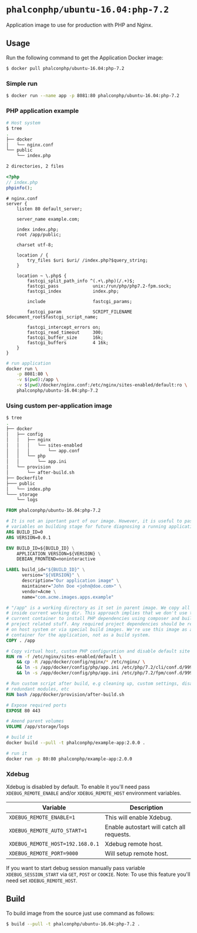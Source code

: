 # `phalconphp/ubuntu-16.04:php-7.2`

Application image to use for production with PHP and Nginx.

## Usage

Run the following command to get the Application Docker image:

``` sh
$ docker pull phalconphp/ubuntu-16.04:php-7.2
```

### Simple run

``` sh
$ docker run --name app -p 8081:80 phalconphp/ubuntu-16.04:php-7.2
```

### PHP application example

``` sh
# Host system
$ tree
.
├── docker
│   └── nginx.conf
└── public
    └── index.php

2 directories, 2 files
```

``` php
<?php
// index.php
phpinfo();
```

``` nginx
# nginx.conf
server {
    listen 80 default_server;

    server_name example.com;

    index index.php;
    root /app/public;

    charset utf-8;

    location / {
        try_files $uri $uri/ /index.php?$query_string;
    }

    location ~ \.php$ {
        fastcgi_split_path_info ^(.+\.php)(/.+)$;
        fastcgi_pass             unix:/run/php/php7.2-fpm.sock;
        fastcgi_index            index.php;

        include                  fastcgi_params;

        fastcgi_param            SCRIPT_FILENAME $document_root$fastcgi_script_name;

        fastcgi_intercept_errors on;
        fastcgi_read_timeout     300;
        fastcgi_buffer_size      16k;
        fastcgi_buffers          4 16k;
    }
}
```

``` sh
# run application
docker run \
    -p 8081:80 \
    -v $(pwd):/app \
    -v $(pwd)/docker/nginx.conf:/etc/nginx/sites-enabled/default:ro \
    phalconphp/ubuntu-16.04:php-7.2
```

### Using custom per-application image

``` sh
$ tree
.
├── docker
│   ├── config
│   │   ├── nginx
│   │   │   └── sites-enabled
│   │   │       └── app.conf
│   │   └── php
│   │       └── app.ini
│   └── provision
│       └── after-build.sh
├── Dockerfile
├─── public
│   └── index.php
└─── storage
    └── logs
```

``` dockerfile
FROM phalconphp/ubuntu-16.04:php-7.2

# It is not an iportant part of our image. However, it is useful to pass these
# variables on building stage for future diagnosing a running application
ARG BUILD_ID=0
ARG VERSION=0.0.1

ENV BUILD_ID=${BUILD_ID} \
    APPLICATION_VERSION=${VERSION} \
    DEBIAN_FRONTEND=noninteractive

LABEL build_id="${BUILD_ID}" \
      version="${VERSION}" \
      description="Our application image" \
      maintainer="John Doe <john@doe.com>" \
      vendor=Acme \
      name="com.acme.images.apps.example"

# "/app" is a working directory as it set in parent image. We copy all files
# inside current working dir. This approach implies that we don't use the
# current container to install PHP dependencies using composer and build any
# preject related stuff. Any required project dependencies should be received
# on host system or via special build images. We're use this image as a real
# container for the application, not as a build system.
COPY . /app

# Copy virtual host, custom PHP configuration and disable default site
RUN rm -f /etc/nginx/sites-enabled/default \
    && cp -R /app/docker/config/nginx/* /etc/nginx/ \
    && ln -s /app/docker/config/php/app.ini /etc/php/7.2/cli/conf.d/999-app.ini \
    && ln -s /app/docker/config/php/app.ini /etc/php/7.2/fpm/conf.d/999-app.ini

# Run custom script after build, e.g cleaning up, custom settings, disabling
# redundant modules, etc
RUN bash /app/docker/provision/after-build.sh

# Expose required ports
EXPOSE 80 443

# Amend parent volumes
VOLUME /app/storage/logs
```

``` sh
# build it
docker build --pull -t phalconphp/example-app:2.0.0 .
```

``` sh
# run it
docker run -p 80:80 phalconphp/example-app:2.0.0
```

### Xdebug

Xdebug is disabled by default. To enable it you'll need pass
`XDEBUG_REMOTE_ENABLE` and/or `XDEBUG_REMOTE_HOST` environment variables.

| Variable                         | Description                               |
| -------------------------------- | ----------------------------------------- |
| `XDEBUG_REMOTE_ENABLE=1`         | This will enable Xdebug.                  |
| `XDEBUG_REMOTE_AUTO_START=1`     | Enable autostart will catch all requests. |
| `XDEBUG_REMOTE_HOST=192.168.0.1` | Xdebug remote host.                       |
| `XDEBUG_REMOTE_PORT=9000`        | Will setup remote host.                   |

If you want to start debug session manually pass variable `XDEBUG_SESSION_START`
via `GET`, `POST` or `COOKIE`. Note: To use this feature you'll need set
`XDEBUG_REMOTE_HOST`.

## Build

To build image from the source just use command as follows:

``` sh
$ build --pull -t phalconphp/ubuntu-16.04:php-7.2 .
```
